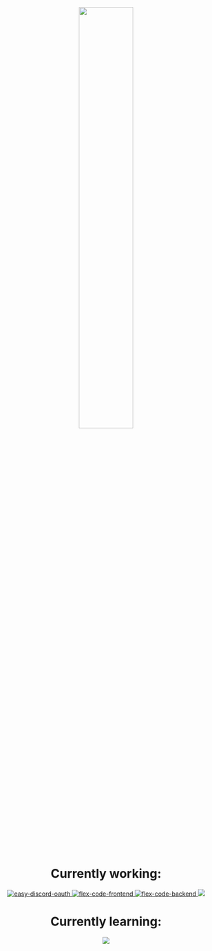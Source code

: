 <link rel="stylesheet" href="./style.css" />
<div align="center" style="width=100%">
    <a href="https://wakatime.com/@b1c25f74-0bce-4dc9-bd10-50b9bb1f9d05">
    <img src="https://wakatime.com/badge/user/b1c25f74-0bce-4dc9-bd10-50b9bb1f9d05.svg" width=50% />
    </a>
    <h1>
        Currently working:
    </h1>
    <div>
        <a href="https://github.com/RashingPro/easy-discord-oauth/">
            <img src="https://github-readme-stats.vercel.app/api/pin/?username=RashingPro&repo=easy-discord-oauth&theme=dark" alt="easy-discord-oauth" />
        </a>
<!--         <a href="https://github.com/PepelandModpackCustomizer/pmc_web">
            <img src="https://github-readme-stats.vercel.app/api/pin/?username=PepelandModpackCustomizer&repo=pmc_web&theme=dark" alt="PepelandModpackCustomizer" />
        </a> -->
        <a href="https://github.com/FlexCodeRashing/flex-code-frontend">
            <img src="https://github-readme-stats.vercel.app/api/pin/?username=FlexCodeRashing&repo=flex-code-frontend&theme=dark" alt="flex-code-frontend" />
        </a>
        <a href="https://github.com/FlexCodeRashing/flex-code-backend">
            <img src="https://github-readme-stats.vercel.app/api/pin/?username=FlexCodeRashing&repo=flex-code-backend&theme=dark" alt="flex-code-backend" />
        </a>
<!--         <a href="https://github.com/PAYDAY2Community/payday2_community">
            <img src="https://github-readme-stats.vercel.app/api/pin/?username=PAYDAY2Community&repo=payday2_community&theme=dark" alt="payday2_community" />
        </a> -->
        <a href="https://github.com/FlexCodeRashing/flex-code-backend">
            <img src="https://github-readme-stats.vercel.app/api/pin/?username=PepelandModpackCustomizer&repo=pmc_api&theme=dark" />
        </a>
    </div>
    <h1>
        Currently learning:
    </h1>
    <img src="https://skillicons.dev/icons?i=html,css,js,ts,react,nextjs,nestjs&theme=dark" />
</div>
